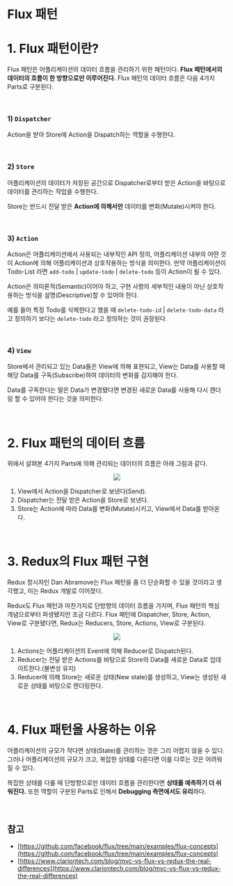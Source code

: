 # Flux 패턴

# 1. Flux 패턴이란?

Flux 패턴은 어플리케이션의 데이터 흐름을 관리하기 위한 패턴이다. **Flux 패턴에서의 데이터의 흐름이 한 방향으로만 이루어진다.** Flux  패턴의 데이터 흐름은 다음 4가지 Parts로 구분된다.

<br />

### 1) `Dispatcher`

Action을 받아 Store에 Action을 Dispatch하는 역할을 수행한다.

<br />

### 2) `Store`

어플리케이션의 데이터가 저장된 공간으로 Dispatcher로부터 받은 Action을 바탕으로 데이터를 관리하는 작업을 수행한다.

Store는 반드시 전달 받은 **Action에 의해서만** 데이터를 변화(Mutate)시켜야 한다.

<br />

### 3) `Action`

Action은 어플리케이션에서 사용되는 내부적인 API 정의, 어플리케이션 내부의 어떤 것이 Action에 의해 어플리케이션과 상호작용하는 방식을 의미한다. 만약 어플리케이션이 Todo-List 라면 `add-todo` | `update-todo` | `delete-todo` 등이 Action이 될 수 있다.

Action은 의미론적(Semantic)이어야 하고, 구현 사항의 세부적인 내용이 아닌 상호작용하는 방식을 설명(Descriptive)할 수 있어야 한다.

예를 들어 특정 Todo를 삭제한다고 했을 때 `delete-todo-id` | `delete-todo-data` 라고 정의하기 보다는 `delete-todo` 라고 정의하는 것이 권장된다.

<br />

### 4) `View`

Store에서 관리되고 있는 Data들은 View에 의해 표현되고, View는 Data를 사용할 때 해당 Data를 구독(Subscribe)하여 데이터의 변화를 감지해야 한다.

Data를 구독한다는 말은 Data가 변경됐다면 변경된 새로운 Data를 사용해 다시 렌더링 할 수 있어야 한다는 것을 의미한다.

<br />

# 2. Flux 패턴의 데이터 흐름

위에서 살펴본 4가지 Parts에 의해 관리되는 데이터의 흐름은 아래 그림과 같다.

<div align="center">
  <img src="https://user-images.githubusercontent.com/85148549/161211554-94d8db42-38bf-41fa-b69d-22de1be9652f.png" />
</div>

1. View에서 Action을 Dispatcher로 보낸다(Send).
2. Dispatcher는 전달 받은 Action을 Store로 보낸다.
3. Store는 Action에 따라 Data를 변화(Mutate)시키고, View에서 Data를 받아온다.

<br />

# 3. Redux의 Flux 패턴 구현

Redux 창시자인 Dan Abramove는 Flux 패턴을 좀 더 단순화할 수 있을 것이라고 생각했고, 이는 Redux 개발로 이어졌다.

Redux도 Flux 패턴과 마찬가지로 단방향의 데이터 흐름을 가지며, Flux 패턴의 핵심 개념으로부터 파생됐지만 조금 다르다. Flux 패턴에 Dispatcher, Store, Action, View로 구분됐다면, Redux는 Reducers, Store, Actions, View로 구분된다.

<div align="center">
  <img src="https://user-images.githubusercontent.com/85148549/161211559-6602c1c8-3191-4907-a925-e7e5c900ccae.png" />
</div>

1. Actions는 어플리케이션의 Event에 의해 Reducer로 Dispatch된다.
2. Reducer는 전달 받은 Actions를 바탕으로 Store의 Data를 새로운 Data로 업데이트한다.(불변성 유지)
3. Reducer에 의해 Store는 새로운 상태(New state)를 생성하고, View는 생성된 새로운 상태를 바탕으로 렌더링한다.

<br />

# 4. Flux 패턴을 사용하는 이유

어플리케이션의 규모가 작다면 상태(State)를 관리하는 것은 그리 어렵지 않을 수 있다. 그러나 어플리케이션의 규모가 크고, 복잡한 상태를 다룬다면 이를 다루는 것은 어려워질 수 있다.

복잡한 상태를 다룰 때 단방향으로만 데이터 흐름을 관리한다면 **상태를 예측하기 더 쉬워진다.** 또한 역할이 구분된 Parts로 인해서 **Debugging 측면에서도 유리**하다.

<br />

## 참고

- [https://github.com/facebook/flux/tree/main/examples/flux-concepts](https://github.com/facebook/flux/tree/main/examples/flux-concepts)
- [https://www.clariontech.com/blog/mvc-vs-flux-vs-redux-the-real-differences](https://www.clariontech.com/blog/mvc-vs-flux-vs-redux-the-real-differences)
